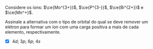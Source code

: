 Considere os íons: $\ce{Mo^{3+}}$, $\ce{P^{3-}}$, $\ce{Bi^{2+}}$ e $\ce{Mn^+}$.

Assinale a alternativa com o tipo de orbital do qual se deve remover um elétron para formar um íon com uma carga positiva a mais de cada elemento, respectivamente.

- [x] $4d$; $3p$; $6p$; $4s$

